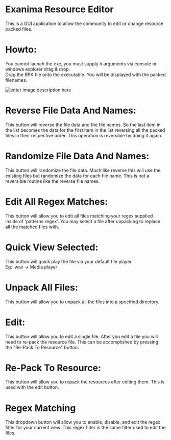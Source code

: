 
# Exanima Resource Editor
This is a GUI application to allow the community to edit or change resource packed files.

# Howto:
You cannot launch the exe, you must supply it arguments via console or windows explorer drag & drop.  
Drag the RPK file onto the executable. You will be displayed with the packed filenames.

![enter image description here](https://i.gyazo.com/391c3a0dc16994f39f694bcb1daf99fb.png)

# Reverse File Data And Names:
This button will reverse the file data and the file names. So the last item in the list becomes the data for the first item in the list reversing all the packed files in their respective order. This operation is reversible by doing it again.

# Randomize File Data And Names:
This button will randomize the file data. Much like reverse this will use the existing files but randomize the data for each file name. This is not a reversible routine like the reverse file names.

# Edit All Regex Matches:
This button will allow you to edit all files matching your regex supplied inside of 'patterns.regex'. You may select a file after unpacking to replace all the matched files with.

# Quick View Selected:
This button will quick play the file via your default file player.  
Eg: .wav -> Media player

# Unpack All Files:
This button will allow you to unpack all the files into a specified directory.

# Edit:
This button will allow you to edit a single file. After you edit a file you will need to re-pack the resource file. This can be accomplished by pressing the "Re-Pack To Resource" button.

# Re-Pack To Resource:
This button will allow you to repack the resources after editing them. This is used with the edit button.

# Regex Matching
This dropdown button will allow you to enable, disable, and edit the regex filter for your current view. This regex filter is the same filter used to edit the files.
